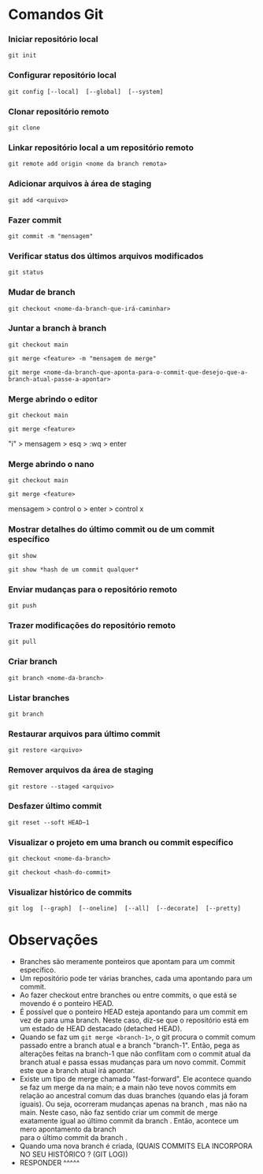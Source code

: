# Comandos Git

### Iniciar repositório local
`git init`
### Configurar repositório local
`git config [--local]  [--global]  [--system]`
### Clonar repositório remoto
`git clone`
### Linkar repositório local a um repositório remoto
`git remote add origin <nome da branch remota>`
### Adicionar arquivos à área de staging
`git add <arquivo>`
### Fazer commit
`git commit -m "mensagem"`
### Verificar status dos últimos arquivos modificados
`git status`
### Mudar de branch
`git checkout <nome-da-branch-que-irá-caminhar>`
### Juntar a branch <feature> à branch <main>
`git checkout main`

`git merge <feature> -m "mensagem de merge"`

`git merge <nome-da-branch-que-aponta-para-o-commit-que-desejo-que-a-branch-atual-passe-a-apontar>`
### Merge abrindo o editor
`git checkout main`

`git merge <feature>`

"i" > mensagem > esq > :wq > enter
### Merge abrindo o nano
`git checkout main`

`git merge <feature>`

mensagem > control o > enter > control x
### Mostrar detalhes do último commit ou de um commit específico
`git show`

`git show *hash de um commit qualquer*`
### Enviar mudanças para o repositório remoto
`git push`
### Trazer modificações do repositório remoto
`git pull`
### Criar branch
`git branch <nome-da-branch>`
### Listar branches
`git branch`
### Restaurar arquivos para último commit
`git restore <arquivo>`
### Remover arquivos da área de staging
`git restore --staged <arquivo>`
### Desfazer último commit
`git reset --soft HEAD~1`
### Visualizar o projeto em uma branch ou commit específico
`git checkout <nome-da-branch>`

`git checkout <hash-do-commit>`
### Visualizar histórico de commits
`git log  [--graph]  [--oneline]  [--all]  [--decorate]  [--pretty]`

# Observações
* Branches são meramente ponteiros que apontam para um commit específico.
* Um repositório pode ter várias branches, cada uma apontando para um commit.
* Ao fazer checkout entre branches ou entre commits, o que está se movendo é o ponteiro HEAD.
* É possível que o ponteiro HEAD esteja apontando para um commit em vez de para uma branch. Neste caso, diz-se que o repositório está em um estado de HEAD destacado (detached HEAD).
* Quando se faz um `git merge <branch-1>`, o git procura o commit comum passado entre a branch atual e a branch "branch-1". Então, pega as alterações feitas na branch-1 que não conflitam com o commit atual da branch atual e passa essas mudanças para um novo commit. Commit este que a branch atual irá apontar.
* Existe um tipo de merge chamado "fast-forward". Ele acontece quando se faz um merge da <branch-1> na main; e a main não teve novos commits em relação ao ancestral comum das duas branches (quando elas já foram iguais). Ou seja, ocorreram mudanças apenas na branch <branch-1>, mas não na main. Neste caso, não faz sentido criar um commit de merge exatamente igual ao último commit da branch <branch-1>. Então, acontece um mero apontamento da branch <main> para o último commit da branch <branch-1>.
* Quando uma nova branch é criada, (QUAIS COMMITS ELA INCORPORA NO SEU HISTÓRICO ? (GIT LOG))
* RESPONDER ^^^^^
